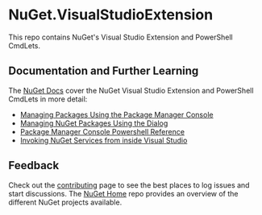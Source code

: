 # NuGet.VisualStudioExtension

This repo contains NuGet's Visual Studio Extension and PowerShell CmdLets.

## Documentation and Further Learning

The [NuGet Docs](http://docs.nuget.org) cover the NuGet Visual Studio Extension and PowerShell CmdLets in more detail:

* [Managing Packages Using the Package Manager Console](http://docs.nuget.org/Consume/Package-Manager-Console)
* [Managing NuGet Packages Using the Dialog](https://docs.nuget.org/consume/package-manager-dialog)
* [Package Manager Console Powershell Reference](http://docs.nuget.org/Consume/Package-Manager-Console-PowerShell-Reference)
* [Invoking NuGet Services from inside Visual Studio](http://docs.nuget.org/create/Invoking-NuGet-Services-from-inside-Visual-Studio)

## Feedback

Check out the [contributing](http://docs.nuget.org/contribute) page to see the best places to log issues and start discussions. The [NuGet Home](https://github.com/NuGet/Home) repo provides an overview of the different NuGet projects available.
